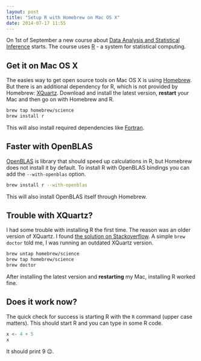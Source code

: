 ```yaml
---
layout: post
title: "Setup R with Homebrew on Mac OS X"
date: 2014-07-17 11:55
---
```


On 1st of September a new course about
[Data Analysis and Statistical Inference](https://www.coursera.org/course/statistics)
starts. The course uses [R](http://www.r-project.org/) - a system for
statistical computing.

Get it on Mac OS X
------------------

The easies way to get open source tools on Mac OS X is using
[Homebrew](http://brew.sh/). But there is an additional dependency for R, which
is not provided by Homebrew: [XQuartz](https://xquartz.macosforge.org/landing/).
Download and install the latest version, **restart** your Mac and then go on
with Homebrew and R.

```sh
brew tap homebrew/science
brew install r
```

This will also install required dependencies like
[Fortran](http://en.wikipedia.org/wiki/Fortran).

Faster with OpenBLAS
--------------------

[OpenBLAS](http://www.openblas.net) is library that should speed up calculations
in R, but Homebrew does not install it by default. To install R with OpenBLAS
bindings you can add the `--with-openblas` option.

```sh
brew install r --with-openblas
```

This will also install OpenBLAS itself through Homebrew.

Trouble with XQuartz?
---------------------

I had some trouble with installing R the first time. The reason was an older
version of XQuartz. I found
[the solution on Stackoverflow](http://stackoverflow.com/questions/20457290/installing-r-with-homebrew/20457381#20457381).
A simple `brew doctor` told me, I was running an outdated XQuartz version.

```sh
brew untap homebrew/science
brew tap homebrew/science
brew doctor
```

After installing the latest version and **restarting** my Mac, installing R
worked fine.

Does it work now?
-----------------

The quick check for success is starting R with the `R` command (upper case
matters). This should start R and you can type in some R code.

```r
x <- 4 + 5
x
```

It should print 9 😉.
